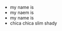 - my name is
- my naem is
- my name is
- chica chica slim shady
<!---
tatug/tatug is a ✨ special ✨ repository because its `README.md` (this file) appears on your GitHub profile.
You can click the Preview link to take a look at your changes.
--->
